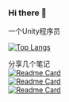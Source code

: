 ### Hi there 👋
一个Unity程序员

[![Top Langs](https://github-readme-stats.vercel.app/api/top-langs/?username=GavinZ233&layout=compact)]()

分享几个笔记  
[![Readme Card](https://github-readme-stats.vercel.app/api/pin/?username=GavinZ233&repo=Learning-SimpleFrameWork)](https://github.com/GavinZ233/Learning-SimpleFrameWork)                
[![Readme Card](https://github-readme-stats.vercel.app/api/pin/?username=GavinZ233&repo=Learning-Lua)](https://github.com/GavinZ233/Learning-Lua)                
[![Readme Card](https://github-readme-stats.vercel.app/api/pin/?username=GavinZ233&repo=Learning-AndroidSDK)](https://github.com/GavinZ233/Learning-AndroidSDK)    

<!--
**GavinZ233/GavinZ233** is a ✨ _special_ ✨ repository because its `README.md` (this file) appears on your GitHub profile.

Here are some ideas to get you started:

![Gavin's GitHub stats](https://github-readme-stats.vercel.app/api?username=GavinZ233&show_icons=true&theme=radical)   

- 🔭 I’m currently working on ...
- 🌱 I’m currently learning ...
- 👯 I’m looking to collaborate on ...
- 🤔 I’m looking for help with ...
- 💬 Ask me about ...
- 📫 How to reach me: ...
- 😄 Pronouns: ...
- ⚡ Fun fact: ...
-->
